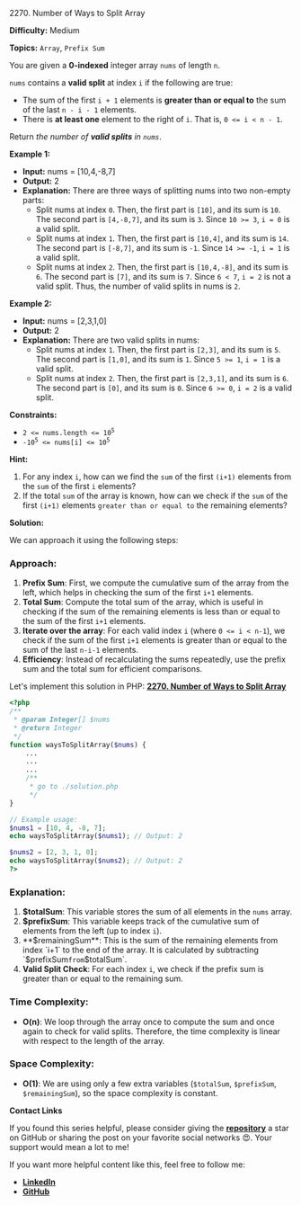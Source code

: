 2270\. Number of Ways to Split Array

**Difficulty:** Medium

**Topics:** `Array`, `Prefix Sum`

You are given a **0-indexed** integer array `nums` of length `n`.

`nums` contains a **valid split** at index `i` if the following are true:

- The sum of the first `i + 1` elements is **greater than or equal to** the sum of the last `n - i - 1` elements.
- There is **at least one** element to the right of `i`. That is, `0 <= i < n - 1`.

Return _the number of **valid splits** in `nums`_.

**Example 1:**

- **Input:** nums = [10,4,-8,7]
- **Output:** 2
- **Explanation:** There are three ways of splitting nums into two non-empty parts:
  - Split nums at index `0`. Then, the first part is `[10]`, and its sum is `10`. The second part is `[4,-8,7]`, and its sum is `3`. Since `10 >= 3`, `i = 0` is a valid split.
  - Split nums at index `1`. Then, the first part is `[10,4]`, and its sum is `14`. The second part is `[-8,7]`, and its sum is `-1`. Since `14 >= -1`, `i = 1` is a valid split.
  - Split nums at index `2`. Then, the first part is `[10,4,-8]`, and its sum is `6`. The second part is `[7]`, and its sum is `7`. Since `6 < 7`, `i = 2` is not a valid split.
    Thus, the number of valid splits in nums is `2`.

**Example 2:**

- **Input:** nums = [2,3,1,0]
- **Output:** 2
- **Explanation:** There are two valid splits in nums:
  - Split nums at index `1`. Then, the first part is `[2,3]`, and its sum is `5`. The second part is `[1,0]`, and its sum is `1`. Since `5 >= 1`, `i = 1` is a valid split.
  - Split nums at index `2`. Then, the first part is `[2,3,1]`, and its sum is `6`. The second part is `[0]`, and its sum is `0`. Since `6 >= 0`, `i = 2` is a valid split.



**Constraints:**

- <code>2 <= nums.length <= 10<sup>5</sup></code>
- <code>-10<sup>5</sup> <= nums[i] <= 10<sup>5</sup></code>


**Hint:**
1. For any index `i`, how can we find the `sum` of the first `(i+1)` elements from the `sum` of the first `i` elements?
2. If the total `sum` of the array is known, how can we check if the `sum` of the first `(i+1)` elements `greater than or equal to` the remaining elements?



**Solution:**

We can approach it using the following steps:

### Approach:

1. **Prefix Sum**: First, we compute the cumulative sum of the array from the left, which helps in checking the sum of the first `i+1` elements.
2. **Total Sum**: Compute the total sum of the array, which is useful in checking if the sum of the remaining elements is less than or equal to the sum of the first `i+1` elements.
3. **Iterate over the array**: For each valid index `i` (where `0 <= i < n-1`), we check if the sum of the first `i+1` elements is greater than or equal to the sum of the last `n-i-1` elements.
4. **Efficiency**: Instead of recalculating the sums repeatedly, use the prefix sum and the total sum for efficient comparisons.

Let's implement this solution in PHP: **[2270. Number of Ways to Split Array](https://github.com/mah-shamim/leet-code-in-php/tree/main/algorithms/002270-number-of-ways-to-split-array/solution.php)**

```php
<?php
/**
 * @param Integer[] $nums
 * @return Integer
 */
function waysToSplitArray($nums) {
    ...
    ...
    ...
    /**
     * go to ./solution.php
     */
}

// Example usage:
$nums1 = [10, 4, -8, 7];
echo waysToSplitArray($nums1); // Output: 2

$nums2 = [2, 3, 1, 0];
echo waysToSplitArray($nums2); // Output: 2
?>
```

### Explanation:

1. **$totalSum**: This variable stores the sum of all elements in the `nums` array.
2. **$prefixSum**: This variable keeps track of the cumulative sum of elements from the left (up to index `i`).
3. **$remainingSum**: This is the sum of the remaining elements from index `i+1` to the end of the array. It is calculated by subtracting `$prefixSum` from `$totalSum`.
4. **Valid Split Check**: For each index `i`, we check if the prefix sum is greater than or equal to the remaining sum.

### Time Complexity:
- **O(n)**: We loop through the array once to compute the sum and once again to check for valid splits. Therefore, the time complexity is linear with respect to the length of the array.

### Space Complexity:
- **O(1)**: We are using only a few extra variables (`$totalSum`, `$prefixSum`, `$remainingSum`), so the space complexity is constant.

**Contact Links**

If you found this series helpful, please consider giving the **[repository](https://github.com/mah-shamim/leet-code-in-php)** a star on GitHub or sharing the post on your favorite social networks 😍. Your support would mean a lot to me!

If you want more helpful content like this, feel free to follow me:

- **[LinkedIn](https://www.linkedin.com/in/arifulhaque/)**
- **[GitHub](https://github.com/mah-shamim)**
